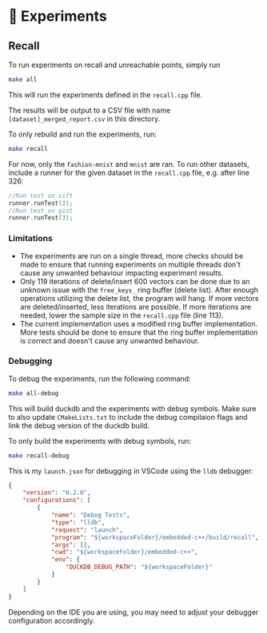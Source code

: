 # 🧪 Experiments

## Recall
To run experiments on recall and unreachable points, simply run 
```bash
make all
```
This will run the experiments defined in the `recall.cpp` file.

The results will be output to a CSV file with name 
`[dataset]_merged_report.csv` in this directory.

To only rebuild and run the experiments, run:
```bash
make recall
```

For now, only the `fashion-mnist` and `mnist` are ran. To run other datasets,
include a runner for the given dataset in the `recall.cpp` file, e.g. after 
line 326:
```cpp
//Run test on sift
runner.runTest(2);
//Run test on gist
runner.runTest(3);
```
### Limitations
- The experiments are run on a single thread, more checks should be made to 
    ensure that running experiments on multiple threads don't cause any 
    unwanted behaviour impacting experiment results.
- Only 119 iterations of delete/insert 600 vectors can be done due to an
    unknown issue with the `free_keys_` ring buffer (delete list). After 
    enough operations utilizing the delete list, the program will hang. If more 
    vectors are deleted/inserted, less iterations are possible. If more 
    iterations are needed, lower the sample size in the `recall.cpp` file (line 
    113).
- The current implementation uses a modified ring buffer implementation. More 
    tests should be done to ensure that the ring buffer implementation is 
    correct and doesn't cause any unwanted behaviour.

### Debugging
To debug the experiments, run the following command:
```bash
make all-debug
```
This will build duckdb and the experiments with debug symbols. Make sure to also
update `CMakeLists.txt` to include the debug compilaion flags and link the 
debug version of the duckdb build.

To only build the experiments with debug symbols, run:
```bash
make recall-debug
```

This is my `launch.json` for debugging in VSCode using the `lldb` debugger:
```json
{
    "version": "0.2.0",
    "configurations": [
        {
            "name": "Debug Tests",
            "type": "lldb",
            "request": "launch",
            "program": "${workspaceFolder}/embedded-c++/build/recall",
            "args": [],
            "cwd": "${workspaceFolder}/embedded-c++",
            "env": {
                "DUCKDB_DEBUG_PATH": "${workspaceFolder}"
            }
        }
    ]
}
```
Depending on the IDE you are using, you may need to adjust your debugger 
configuration accordingly.
